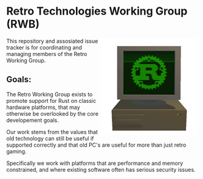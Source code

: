 # Retro Technologies Working Group (RWB)

<img src="logos/rwg-render-scaled.gif" align="right" width="256">

This repository and assosiated issue tracker is for coordinating and managing members of the Retro Working Group.

## Goals:
The Retro Working Group exists to promote support for Rust on classic hardware platforms, that may otherwise be overlooked by the core developement goals. 

Our work stems from the values that old technology can still be useful if supported correctly and that old PC's are useful for more than just retro gaming. 

Specifically we work with platforms that are performance and memory constrained, and where existing software often has serious security issues. 
